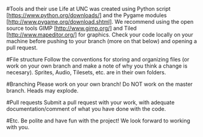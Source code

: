 #Tools and their use
Life at UNC was created using Python script [https://www.python.org/downloads/] and the Pygame modules [http://www.pygame.org/download.shtml]. 
We recommend using the open source tools GIMP [http://www.gimp.org/] and Tiled [http://www.mapeditor.org/] for graphics.
Check your code locally on your machine before pushing to your branch (more on that below) and opening a pull request.

#File structure
Follow the conventions for storing and organizing files (or work on your own branch and make a note of why you think a change is necesary).
Sprites, Audio, Tilesets, etc. are in their own folders.

#Branching
Please work on your own branch! Do NOT work on the master branch. Heads may explode.

#Pull requests
Submit a pull request with your work, with adequate documentation/comment of what you have done with the code.

#Etc.
Be polite and have fun with the project!
We look forward to working with you.
